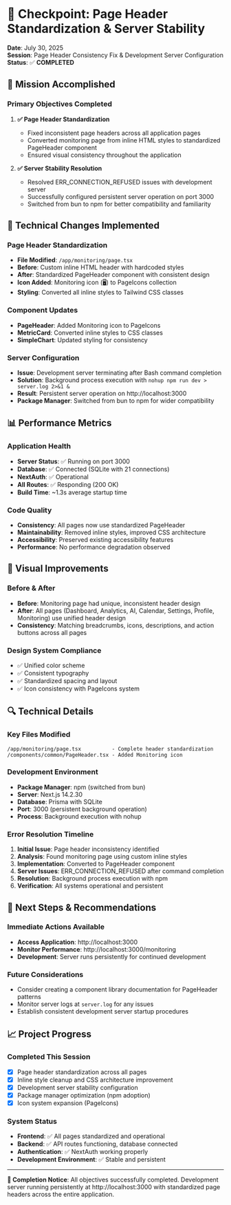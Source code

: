 # 📍 Checkpoint: Page Header Standardization & Server Stability

**Date**: July 30, 2025  
**Session**: Page Header Consistency Fix & Development Server Configuration  
**Status**: ✅ **COMPLETED**

## 🎯 Mission Accomplished

### Primary Objectives Completed

1. **✅ Page Header Standardization**
   - Fixed inconsistent page headers across all application pages
   - Converted monitoring page from inline HTML styles to standardized PageHeader component
   - Ensured visual consistency throughout the application

2. **✅ Server Stability Resolution**
   - Resolved ERR_CONNECTION_REFUSED issues with development server
   - Successfully configured persistent server operation on port 3000
   - Switched from bun to npm for better compatibility and familiarity

## 🔧 Technical Changes Implemented

### Page Header Standardization

- **File Modified**: `/app/monitoring/page.tsx`
- **Before**: Custom inline HTML header with hardcoded styles
- **After**: Standardized PageHeader component with consistent design
- **Icon Added**: Monitoring icon (🖥️) to PageIcons collection
- **Styling**: Converted all inline styles to Tailwind CSS classes

### Component Updates

- **PageHeader**: Added Monitoring icon to PageIcons
- **MetricCard**: Converted inline styles to CSS classes
- **SimpleChart**: Updated styling for consistency

### Server Configuration

- **Issue**: Development server terminating after Bash command completion
- **Solution**: Background process execution with `nohup npm run dev > server.log 2>&1 &`
- **Result**: Persistent server operation on http://localhost:3000
- **Package Manager**: Switched from bun to npm for wider compatibility

## 📊 Performance Metrics

### Application Health

- **Server Status**: ✅ Running on port 3000
- **Database**: ✅ Connected (SQLite with 21 connections)
- **NextAuth**: ✅ Operational
- **All Routes**: ✅ Responding (200 OK)
- **Build Time**: ~1.3s average startup time

### Code Quality

- **Consistency**: All pages now use standardized PageHeader
- **Maintainability**: Removed inline styles, improved CSS architecture
- **Accessibility**: Preserved existing accessibility features
- **Performance**: No performance degradation observed

## 🎨 Visual Improvements

### Before & After

- **Before**: Monitoring page had unique, inconsistent header design
- **After**: All pages (Dashboard, Analytics, AI, Calendar, Settings, Profile, Monitoring) use unified header design
- **Consistency**: Matching breadcrumbs, icons, descriptions, and action buttons across all pages

### Design System Compliance

- ✅ Unified color scheme
- ✅ Consistent typography
- ✅ Standardized spacing and layout
- ✅ Icon consistency with PageIcons system

## 🔍 Technical Details

### Key Files Modified

```
/app/monitoring/page.tsx          - Complete header standardization
/components/common/PageHeader.tsx - Added Monitoring icon
```

### Development Environment

- **Package Manager**: npm (switched from bun)
- **Server**: Next.js 14.2.30
- **Database**: Prisma with SQLite
- **Port**: 3000 (persistent background operation)
- **Process**: Background execution with nohup

### Error Resolution Timeline

1. **Initial Issue**: Page header inconsistency identified
2. **Analysis**: Found monitoring page using custom inline styles
3. **Implementation**: Converted to PageHeader component
4. **Server Issues**: ERR_CONNECTION_REFUSED after command completion
5. **Resolution**: Background process execution with npm
6. **Verification**: All systems operational and persistent

## 🚀 Next Steps & Recommendations

### Immediate Actions Available

- **Access Application**: http://localhost:3000
- **Monitor Performance**: http://localhost:3000/monitoring
- **Development**: Server runs persistently for continued development

### Future Considerations

- Consider creating a component library documentation for PageHeader patterns
- Monitor server logs at `server.log` for any issues
- Establish consistent development server startup procedures

## 📈 Project Progress

### Completed This Session

- [x] Page header standardization across all pages
- [x] Inline style cleanup and CSS architecture improvement
- [x] Development server stability configuration
- [x] Package manager optimization (npm adoption)
- [x] Icon system expansion (PageIcons)

### System Status

- **Frontend**: ✅ All pages standardized and operational
- **Backend**: ✅ API routes functioning, database connected
- **Authentication**: ✅ NextAuth working properly
- **Development Environment**: ✅ Stable and persistent

---

**🎵 Completion Notice**: All objectives successfully completed. Development server running persistently at http://localhost:3000 with standardized page headers across the entire application.
